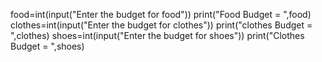 food=int(input("Enter the budget for food"))
print("Food Budget = ",food)
clothes=int(input("Enter the budget for clothes"))
print("clothes Budget = ",clothes)
shoes=int(input("Enter the budget for shoes"))
print("Clothes Budget = ",shoes)
